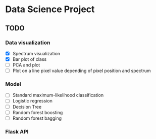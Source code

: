 # Data Science Project

## TODO

### Data visualization

* [X] Spectrum visualization  
* [X] Bar plot of class  
* [ ] PCA and plot  
* [ ] Plot on a line pixel value depending of pixel position and spectrum

### Model

* [ ] Standard maximum-likelihood classification
* [ ] Logistic regression
* [ ] Decision Tree
* [ ] Random forest boosting
* [ ] Random forest bagging

### Flask API
